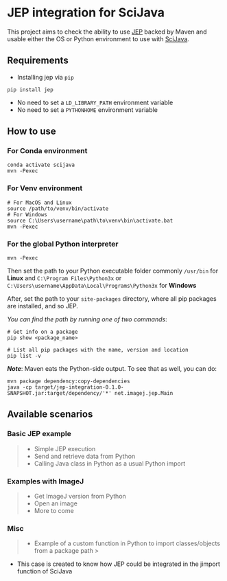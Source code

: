 # JEP integration for SciJava

This project aims to check the ability to use [JEP](https://github.com/ninia/jep) backed by Maven and usable either the OS or Python
environment to use with [SciJava](https://scijava.org/).

## Requirements

- Installing jep via `pip`

```shell
pip install jep
```

- No need to set a `LD_LIBRARY_PATH` environment variable
- No need to set a `PYTHONHOME` environment variable

## How to use

### For Conda environment

```shell
conda activate scijava
mvn -Pexec
```

### For Venv environment

```shell
# For MacOS and Linux
source /path/to/venv/bin/activate
# For Windows
source C:\Users\username\path\to\venv\bin\activate.bat
mvn -Pexec
```

### For the global Python interpreter

```shell
mvn -Pexec
```

Then set the path to your Python executable folder commonly `/usr/bin` for **Linux** and `C:\Program Files\Python3x` or
`C:\Users\username\AppData\Local\Programs\Python3x` for **Windows**

After, set the path to your `site-packages` directory, where all pip packages are installed, and so JEP.

*You can find the path by running one of two commands*:

```shell
# Get info on a package
pip show <package_name>

# List all pip packages with the name, version and location
pip list -v
```

**_Note_**: Maven eats the Python-side output. To see that as well, you can do:

```
mvn package dependency:copy-dependencies
java -cp target/jep-integration-0.1.0-SNAPSHOT.jar:target/dependency/'*' net.imagej.jep.Main
```

## Available scenarios

### Basic JEP example

> - Simple JEP execution
> - Send and retrieve data from Python
> - Calling Java class in Python as a usual Python import

### Examples with ImageJ

> - Get ImageJ version from Python
> - Open an image
> - More to come

### Misc

> - Example of a custom function in Python to import classes/objects from a package path
    >
- This case is created to know how JEP could be integrated in the jimport function of SciJava